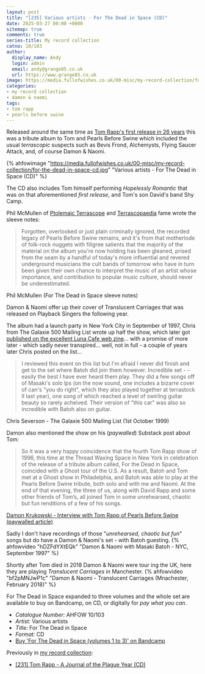 ```yaml
---
layout: post
title: "[235] Various artists - For The Dead in Space (CD)"
date: 2025-03-27 00:00 +0000
sitemap: true
comments: true
series-title: My record collection
catno: 10/103
author:
  display_name: Andy
  login: admin
  email: andy@grange85.co.uk
  url: https://www.grange85.co.uk
image: https://media.fullofwishes.co.uk/00-misc/my-record-collection/for-the-dead-in-space-cd.jpg
categories:
- my record collection
- damon & naomi
tags:
- tom rapp
- pearls before swine
---
```

Released around the same time as [Tom Rapp's first release in 26 years](/2025/03/13/my-record-collection-tom-rapp-a-journal-of-the-plague-year/) this was a tribute album to Tom and Pearls Before Swine which included the usual _terrascopic_ suspects such as Bevis Frond, Alchemysts, Flying Saucer Attack, and, of course Damon & Naomi.

{% ahfowimage "https://media.fullofwishes.co.uk/00-misc/my-record-collection/for-the-dead-in-space-cd.jpg" "Various artists - For The Dead in Space (CD)" %}

The CD also includes Tom himself performing _Hopelessly Romantic_ that was on that aforementioned _first release_, and Tom's son David's band Shy Camp.

Phil McMullen of [Ptolemaic Terrascope](https://www.terrascope.co.uk/Archives/Archives.htm) and [Terrascopaedia](https://www.ptolemaic.org/terrascopaedia/) fame wrote the sleeve notes:
<blockquote>
Forgotten, overlooked or just plain criminally ignored, the recorded legacy of Pearls Before Swine remains, and it's from that motherlode of folk-rock nuggets with filigree salients that the majority of the material on the album you're now holding has been gleaned, prised from the seam by a handful of today's more influential and revered underground musicians the cult bands of tomorrow who have in turn been given their own chance to interpret the music of an artist whose importance, and contribution to popular music culture, should never be underestimated.
</blockquote>
<p class="caption">Phil McMullen (For The Dead in Space sleeve notes)</p>

Damon & Naomi offer up their cover of Translucent Carriages that was released on Playback Singers the following year. 

The album had a launch party in New York City in September of 1997, Chris from The Galaxie 500 Mailing List wrote up half the show, which later got [published on the excellent Luna Cafe web zine](http://www.lunakafe.com/moon11/usny11.php)... with a promise of more later - which sadly never transpired... well, not in full - a couple of years later Chris posted on the list...

<blockquote>
 I reviewed this event on this list but I'm afraid I never did
finish and get to the set where Batoh did join them however.  Incredible set
- - easily the best I have ever heard them play.  They did a few songs off of
Masaki's solo lps (on the now sound, one includes a bizarre cover of can's
"you do right", which they also played together at terrastock II last year),
one song of which reached a level of swirling guitar beauty so rarely
acheived.  Their version of "this car" was also so incredible with Batoh
also on guitar.
</blockquote>
<p class="caption">Chris Severson - The Galaxie 500 Mailing List (1st October 1999)</p>

Damon also mentioned the show on his (_paywalled_) Substack post about Tom:

<blockquote>
So it was a very happy coincidence that the fourth Tom Rapp show of 1996, this time at the Thread Waxing Space in New York in celebration of the release of a tribute album called, For the Dead in Space, coincided with a Ghost tour of the U.S. As a result, Batoh and Tom met at a Ghost show in Philadelphia, and Batoh was able to play at the Pearls Before Swine tribute, both solo and with me and Naomi. At the end of that evening, the three of us, along with David Rapp and some other friends of Tom’s, all joined Tom in some unrehearsed, chaotic but fun renditions of a few of his songs. 
</blockquote>
<p class="caption"><a href="https://dadadrummer.substack.com/p/interview-with-tom-rapp-of-pearls">Damon Krukowski - Interview with Tom Rapp of Pearls Before Swine (paywalled article)</a></p>

Sadly I don't have recordings of those "_unrehearsed, chaotic but fun_" songs but do have a Damon & Naomi's set - with Batoh guesting.
{% ahfowvideo "hDZFdYXtEQk" "Damon & Naomi with Masaki Batoh - NYC, September 1997" %}

Shortly after Tom died in 2018 Damon & Naomi were tour ing the UK, here they are playing _Translucent Carriages_ in Manchester.
{% ahfowvideo "bf2pMNJwP1c" "Damon & Naomi - Translucent Carriages (Mnachester, February 2018)" %}

For The Dead in Space expanded to three volumes and the whole set are available to buy on Bandcamp, on CD, or digitally for _pay what you can_.


 - *Catalogue Number:* AHFOW 10/103
 - *Artist:* Various artists
 - *Title:* For The Dead in Space
 - *Format:* CD
 - [Buy 'For The Dead in Space (volumes 1 to 3)' on Bandcamp](https://jeffreyalexander.bandcamp.com/album/for-the-dead-in-space)

Previously in [my record collection](/category/my-record-collection):
 - [\[231\] Tom Rapp - A Journal of the Plague Year (CD)](/2025/03/13/my-record-collection-tom-rapp-a-journal-of-the-plague-year/)

